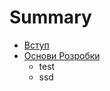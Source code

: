 # Summary

* [Вступ](book/intro.md)
* [Основи Розробки](book/development_basics/development_basics.md)
   * test
   * ssd

